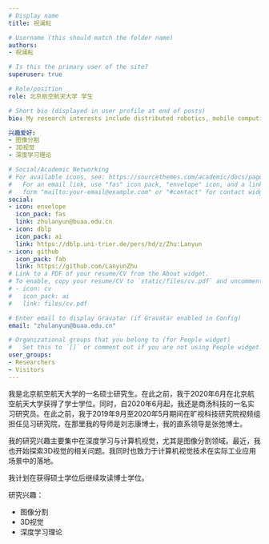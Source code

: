 ```yaml
---
# Display name
title: 祝澜耘

# Username (this should match the folder name)
authors:
- 祝澜耘

# Is this the primary user of the site?
superuser: true

# Role/position
role: 北京航空航天大学 学生

# Short bio (displayed in user profile at end of posts)
bio: My research interests include distributed robotics, mobile computing and programmable matter.

兴趣爱好:
- 图像分割
- 3D视觉
- 深度学习理论

# Social/Academic Networking
# For available icons, see: https://sourcethemes.com/academic/docs/page-builder/#icons
#   For an email link, use "fas" icon pack, "envelope" icon, and a link in the
#   form "mailto:your-email@example.com" or "#contact" for contact widget.
social:
- icon: envelope
  icon_pack: fas
  link: zhulanyun@buaa.edu.cn
- icon: dblp
  icon_pack: ai
  link: https://dblp.uni-trier.de/pers/hd/z/Zhu:Lanyun
- icon: github
  icon_pack: fab
  link: https://github.com/LanyunZhu
# Link to a PDF of your resume/CV from the About widget.
# To enable, copy your resume/CV to `static/files/cv.pdf` and uncomment the lines below.
# - icon: cv
#   icon_pack: ai
#   link: files/cv.pdf

# Enter email to display Gravatar (if Gravatar enabled in Config)
email: "zhulanyun@buaa.edu.cn"

# Organizational groups that you belong to (for People widget)
#   Set this to `[]` or comment out if you are not using People widget.
user_groups:
- Researchers
- Visitors
---
```


我是北京航空航天大学的一名硕士研究生。在此之前，我于2020年6月在北京航空航天大学获得了学士学位。同时，自2020年6月起，我还是商汤科技的一名实习研究员。在此之前，我于2019年9月至2020年5月期间在旷视科技研究院视频组担任见习研究院，在那里我的导师是刘志康博士，我的直系领导是张弛博士。

我的研究兴趣主要集中在深度学习与计算机视觉，尤其是图像分割领域。最近，我也开始探索3D视觉的相关问题。我同时也致力于计算机视觉技术在实际工业应用场景中的落地。

我计划在获得硕士学位后继续攻读博士学位。

研究兴趣：
- 图像分割
- 3D视觉
- 深度学习理论










